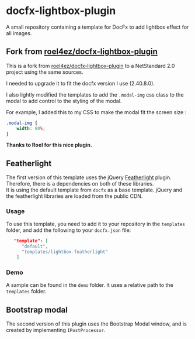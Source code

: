 # docfx-lightbox-plugin

A small repository containing a template for DocFx to add lightbox effect for all images.

## Fork from [roel4ez/docfx-lightbox-plugin](https://github.com/roel4ez/docfx-lightbox-plugin)

This is a fork from [roel4ez/docfx-lightbox-plugin](https://github.com/roel4ez/docfx-lightbox-plugin) to a NetStandard 2.0 project using the same sources.

I needed to upgrade it to fit the docfx version I use (2.40.8.0).

I also lightly modified the templates to add the `.modal-img` css class to the modal to add control to the styling of the modal.

For example, I added this to my CSS to make the modal fit the screen size :

``` css
.modal-img {
    width: 80%;
}
````

__Thanks to Roel for this nice plugin.__

## Featherlight

The first version of this template uses the jQuery [Featherlight](https://noelboss.github.io/featherlight/) plugin. Therefore, there is a dependencies on both of these libraries.  
It is using the default template from `docfx` as a base template.
jQuery and the featherlight libraries are loaded from the public CDN.

### Usage

To use this template, you need to add it to your repository in the `templates` folder, and add the following to your `docfx.json` file:

```json
   "template": [
      "default",
      "templates/lightbox-featherlight"
    ]
```

### Demo

A sample can be found in the `demo` folder. It uses a relative path to the `templates` folder.

## Bootstrap modal

The second version of this plugin uses the Bootstrap Modal window, and is created by implementing `IPostProcessor`.  
